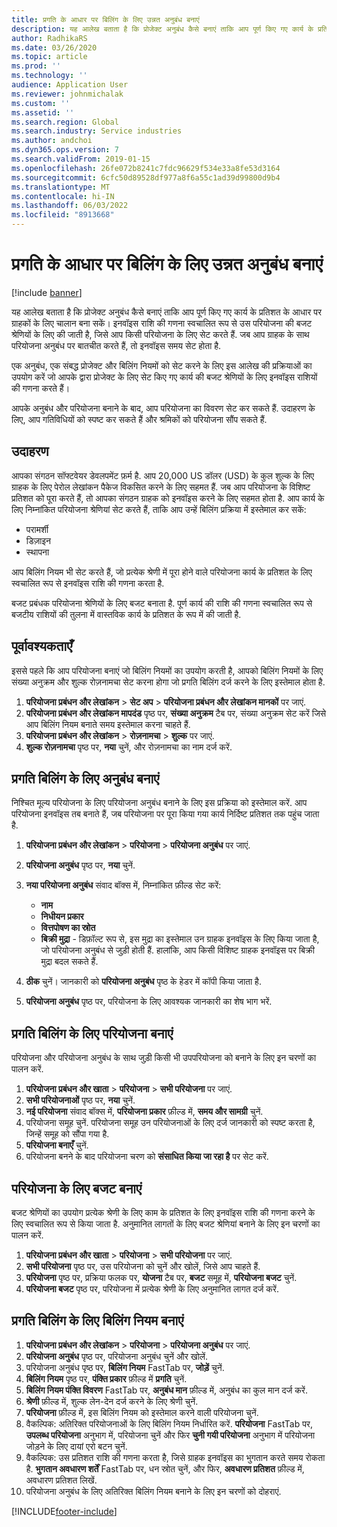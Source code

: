 ```yaml
---
title: प्रगति के आधार पर बिलिंग के लिए उन्नत अनुबंध बनाएं
description: यह आलेख बताता है कि प्रोजेक्ट अनुबंध कैसे बनाएं ताकि आप पूर्ण किए गए कार्य के प्रतिशत के आधार पर ग्राहकों के लिए चालान बना सकें।
author: RadhikaRS
ms.date: 03/26/2020
ms.topic: article
ms.prod: ''
ms.technology: ''
audience: Application User
ms.reviewer: johnmichalak
ms.custom: ''
ms.assetid: ''
ms.search.region: Global
ms.search.industry: Service industries
ms.author: andchoi
ms.dyn365.ops.version: 7
ms.search.validFrom: 2019-01-15
ms.openlocfilehash: 26fe072b8241c7fdc96629f534e33a8fe53d3164
ms.sourcegitcommit: 6cfc50d89528df977a8f6a55c1ad39d99800d9b4
ms.translationtype: MT
ms.contentlocale: hi-IN
ms.lasthandoff: 06/03/2022
ms.locfileid: "8913668"
---
```

# <a name="create-advanced-contracts-for-billing-based-on-progress"></a>प्रगति के आधार पर बिलिंग के लिए उन्नत अनुबंध बनाएं
[!include [banner](../includes/banner.md)]

यह आलेख बताता है कि प्रोजेक्ट अनुबंध कैसे बनाएं ताकि आप पूर्ण किए गए कार्य के प्रतिशत के आधार पर ग्राहकों के लिए चालान बना सकें। इनवॉइस राशि की गणना स्वचालित रूप से उस परियोजना की बजट श्रेणियों के लिए की जाती है, जिसे आप किसी परियोजना के लिए सेट करते हैं. जब आप ग्राहक के साथ परियोजना अनुबंध पर बातचीत करते हैं, तो इनवॉइस समय सेट होता है.

एक अनुबंध, एक संबद्ध प्रोजेक्ट और बिलिंग नियमों को सेट करने के लिए इस आलेख की प्रक्रियाओं का उपयोग करें जो आपके द्वारा प्रोजेक्ट के लिए सेट किए गए कार्य की बजट श्रेणियों के लिए इनवॉइस राशियों की गणना करते हैं।

आपके अनुबंध और परियोजना बनाने के बाद, आप परियोजना का विवरण सेट कर सकते हैं. उदाहरण के लिए, आप गतिविधियों को स्पष्ट कर सकते हैं और श्रमिकों को परियोजना सौंप सकते हैं.

## <a name="example"></a>उदाहरण

आपका संगठन सॉफ्टवेयर डेवलपमेंट फ़र्म है. आप 20,000 US डॉलर (USD) के कुल शुल्क के लिए ग्राहक के लिए पेरोल लेखांकन पैकेज विकसित करने के लिए सहमत हैं. जब आप परियोजना के विशिष्ट प्रतिशत को पूरा करते हैं, तो आपका संगठन ग्राहक को इनवॉइस करने के लिए सहमत होता है. आप कार्य के लिए निम्नांकित परियोजना श्रेणियां सेट करते हैं, ताकि आप उन्हें बिलिंग प्रक्रिया में इस्तेमाल कर सकें:

- परामर्शी
- डिज़ाइन
- स्थापना

आप बिलिंग नियम भी सेट करते हैं, जो प्रत्येक श्रेणी में पूरा होने वाले परियोजना कार्य के प्रतिशत के लिए स्वचालित रूप से इनवॉइस राशि की गणना करता है.

बजट प्रबंधक परियोजना श्रेणियों के लिए बजट बनाता है. पूर्ण कार्य की राशि की गणना स्वचालित रूप से बजटीय राशियों की तुलना में वास्तविक कार्य के प्रतिशत के रूप में की जाती है.

## <a name="prerequisites"></a>पूर्वावश्यकताएँ

इससे पहले कि आप परियोजना बनाएं जो बिलिंग नियमों का उपयोग करती है, आपको बिलिंग नियमों के लिए संख्या अनुक्रम और शुल्क रोज़नामचा सेट करना होगा जो प्रगति बिलिंग दर्ज करने के लिए इस्तेमाल होता है.

1. **परियोजना प्रबंधन और लेखांकन** \> **सेट अप** \> **परियोजना प्रबंधन और लेखांकन मानकों** पर जाएं.
2. **परियोजना प्रबंधन और लेखांकन मापदंड** पृष्ठ पर, **संख्या अनुक्रम** टैब पर, संख्या अनुक्रम सेट करें जिसे आप बिलिंग नियम बनाते समय इस्तेमाल करना चाहते हैं.
3. **परियोजना प्रबंधन और लेखांकन** \> **रोज़नामचा** \> **शुल्क** पर जाएं.
4. **शुल्क रोज़नामचा** पृष्ठ पर, **नया** चुनें, और रोज़नामचा का नाम दर्ज करें.

## <a name="create-a-contract-for-progress-billings"></a>प्रगति बिलिंग के लिए अनुबंध बनाएं

निश्चित मूल्य परियोजना के लिए परियोजना अनुबंध बनाने के लिए इस प्रक्रिया को इस्तेमाल करें. आप परियोजना इनवॉइस तब बनाते हैं, जब परियोजना पर पूरा किया गया कार्य निर्दिष्ट प्रतिशत तक पहुंच जाता है.

1. **परियोजना प्रबंधन और लेखांकन** \> **परियोजना** \> **परियोजना अनुबंध** पर जाएं.
2. **परियोजना अनुबंध** पृष्ठ पर, **नया** चुनें.
3. **नया परियोजना अनुबंध** संवाद बॉक्स में, निम्नांकित फ़ील्ड सेट करें:

    - **नाम**
    - **निधीयन प्रकार**
    - **वित्तपोषण का स्रोत**
    - **बिक्री मुद्रा** - डिफ़ॉल्ट रूप से, इस मुद्रा का इस्तेमाल उन ग्राहक इनवॉइस के लिए किया जाता है, जो परियोजना अनुबंध से जुड़ी होती हैं. हालांकि, आप किसी विशिष्ट ग्राहक इनवॉइस पर बिक्री मुद्रा बदल सकते हैं.

4. **ठीक** चुनें। जानकारी को **परियोजना अनुबंध** पृष्ठ के हेडर में कॉपी किया जाता है.
5. **परियोजना अनुबंध** पृष्ठ पर, परियोजना के लिए आवश्यक जानकारी का शेष भाग भरें.

## <a name="create-a-project-for-progress-billings"></a>प्रगति बिलिंग के लिए परियोजना बनाएं

परियोजना और परियोजना अनुबंध के साथ जुड़ी किसी भी उपपरियोजना को बनाने के लिए इन चरणों का पालन करें.

1. **परियोजना प्रबंधन और खाता** \> **परियोजना** \> **सभी परियोजना** पर जाएं.
2. **सभी परियोजनाओं** पृष्ठ पर, **नया** चुनें.
3. **नई परियोजना** संवाद बॉक्स में, **परियोजना प्रकार** फ़ील्ड में, **समय और सामग्री** चुनें.
4. परियोजना समूह चुनें. परियोजना समूह उन परियोजनाओं के लिए दर्ज जानकारी को स्पष्ट करता है, जिन्हें समूह को सौंपा गया है.
5. **परियोजना बनाएँ** चुनें.
6. परियोजना बनने के बाद परियोजना चरण को **संसाधित किया जा रहा है** पर सेट करें.

## <a name="create-a-budget-for-a-project"></a>परियोजना के लिए बजट बनाएं

बजट श्रेणियों का उपयोग प्रत्येक श्रेणी के लिए काम के प्रतिशत के लिए इनवॉइस राशि की गणना करने के लिए स्वचालित रूप से किया जाता है. अनुमानित लागतों के लिए बजट श्रेणियां बनाने के लिए इन चरणों का पालन करें.

1. **परियोजना प्रबंधन और खाता** \> **परियोजना** \> **सभी परियोजना** पर जाएं.
2. **सभी परियोजना** पृष्ठ पर, उस परियोजना को चुनें और खोलें, जिसे आप चाहते हैं.
3. **परियोजना** पृष्ठ पर, प्रक्रिया फलक पर, **योजना** टैब पर, **बजट** समूह में, **परियोजना बजट** चुनें.
4. **परियोजना बजट** पृष्ठ पर, परियोजना में प्रत्येक श्रेणी के लिए अनुमानित लागत दर्ज करें.

## <a name="create-billing-rules-for-progress-billings"></a>प्रगति बिलिंग के लिए बिलिंग नियम बनाएं

1. **परियोजना प्रबंधन और लेखांकन** \> **परियोजना** \> **परियोजना अनुबंध** पर जाएं.
2. **परियोजना अनुबंध** पृष्ठ पर, परियोजना अनुबंध चुनें और खोलें.
3. परियोजना अनुबंध पृष्ठ पर, **बिलिंग नियम** FastTab पर, **जोड़ें** चुनें.
4. **बिलिंग नियम** पृष्ठ पर, **पंक्ति प्रकार** फ़ील्ड में **प्रगति** चुनें.
5. **बिलिंग नियम पंक्ति विवरण** FastTab पर, **अनुबंध मान** फ़ील्ड में, अनुबंध का कुल मान दर्ज करें.
6. **श्रेणी** फ़ील्ड में, शुल्क लेन-देन दर्ज करने के लिए श्रेणी चुनें.
7. **परियोजना** फ़ील्ड में, इस बिलिंग नियम को इस्तेमाल करने वाली परियोजना चुनें.
8. वैकल्पिक: अतिरिक्त परियोजनाओं के लिए बिलिंग नियम निर्धारित करें. **परियोजना** FastTab पर, **उपलब्ध परियोजना** अनुभाग में, परियोजना चुनें और फिर **चुनी गयी परियोजना** अनुभाग में परियोजना जोड़ने के लिए दायां एरो बटन चुनें.
9. वैकल्पिक: उस प्रतिशत राशि की गणना करता है, जिसे ग्राहक इनवॉइस का भुगतान करते समय रोकता है. **भुगतान अवधारण शर्तें** FastTab पर, धन स्रोत चुनें, और फिर, **अवधारण प्रतिशत** फ़ील्ड में, अवधारण प्रतिशत लिखें.
10. परियोजना अनुबंध के लिए अतिरिक्त बिलिंग नियम बनाने के लिए इन चरणों को दोहराएं.


[!INCLUDE[footer-include](../includes/footer-banner.md)]